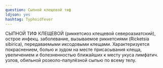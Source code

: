 ```yaml
---
question: Сыпной клещевой тиф
ldjson: yes
hashtag: Typhoidfever
---
```


СЫПНО́Й ТИФ КЛЕЩЕВО́Й (риккетсиоз клещевой североазиатский), острое инфекц. заболевание, вызываемое риккетсиями (Ricketsia sibirica), передаваемыми иксодовыми клещами. Характеризуется покраснением, болью и зудом на месте присасывания клеща, увеличением и болезненностью ближайших к месту укуса лимфатич. узлов, обильной розеоло-папулёзной сыпью по всему телу.